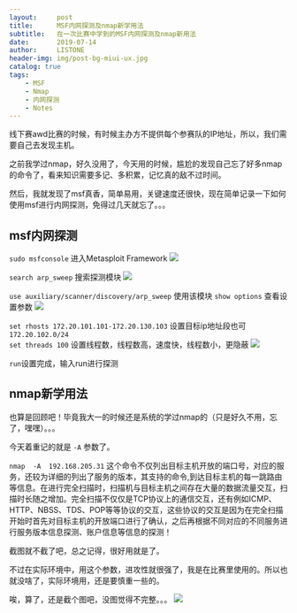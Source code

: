 ```yaml
---
layout:     post
title:      MSF内网探测及nmap新学用法
subtitle:   在一次比赛中学到的MSF内网探测及nmap新用法
date:       2019-07-14
author:     LISTONE
header-img: img/post-bg-miui-ux.jpg
catalog: true
tags:
    - MSF
    - Nmap
    - 内网探测
    - Notes
---
```

<head>
<meta name="referrer" content="never">
</head>
线下赛awd比赛的时候，有时候主办方不提供每个参赛队的IP地址，所以，我们需要自己去发现主机。

之前我学过nmap，好久没用了，今天用的时候，尴尬的发现自己忘了好多nmap的命令了，看来知识需要多记、多积累，记忆真的敌不过时间。

然后，我就发现了msf真香，简单易用，关键速度还很快，现在简单记录一下如何使用msf进行内网探测，免得过几天就忘了。。。

## msf内网探测
`sudo msfconsole` 进入Metasploit Framework
![](https://mmbiz.qpic.cn/mmbiz_png/HViazlPpe7dicicMNVd0Rbea3sI5NFQbicia8oOa8vaXic6ibeNX1z2Kibd9xQhLQSBclj1KED3DkEAzDH2nRL1b68emyA/640?wx_fmt=png&wxfrom=5&wx_lazy=1&wx_co=1)

`search arp_sweep` 搜索探测模块
![](https://mmbiz.qpic.cn/mmbiz_png/HViazlPpe7dicicMNVd0Rbea3sI5NFQbicia8GVhZqZibSibgwrtWlT5sqzDIpB9XO0t7FfBTK7HHP5cVkndNHIeLAE3A/640?wx_fmt=png&wxfrom=5&wx_lazy=1&wx_co=1)

`use auxiliary/scanner/discovery/arp_sweep` 使用该模块
`show options` 查看设置参数
![](https://mmbiz.qpic.cn/mmbiz_png/HViazlPpe7dicicMNVd0Rbea3sI5NFQbicia80DYKfS1Fk5xHBO6CIeazUJpID4SuRchx1gbbfLm9QCZe12yq8wBNNQ/640?wx_fmt=png&wxfrom=5&wx_lazy=1&wx_co=1)

`set rhosts 172.20.101.101-172.20.130.103` 设置目标ip地址段也可`172.20.102.0/24`  
`set threads 100` 设置线程数，线程数高，速度快，线程数小，更隐蔽
![](https://mmbiz.qpic.cn/mmbiz_png/HViazlPpe7dicicMNVd0Rbea3sI5NFQbicia8Q0U3NOGy0F9WOYcGpQ2erxopCc9cMb3rlICbJszib9rB68FCFrl4bFw/640?wx_fmt=png&wxfrom=5&wx_lazy=1&wx_co=1)

`run`设置完成，输入run进行探测

## nmap新学用法
也算是回顾吧！毕竟我大一的时候还是系统的学过nmap的（只是好久不用，忘了，嘿嘿）。。。

今天着重记的就是 `-A` 参数了。

`nmap  -A  192.168.205.31`  这个命令不仅列出目标主机开放的端口号，对应的服务，还较为详细的列出了服务的版本，其支持的命令,到达目标主机的每一跳路由等信息。在进行完全扫描时，扫描机与目标主机之间存在大量的数据流量交互，扫描时长随之增加。完全扫描不仅仅是TCP协议上的通信交互，还有例如ICMP、HTTP、NBSS、TDS、POP等等协议的交互，这些协议的交互是因为在完全扫描开始时首先对目标主机的开放端口进行了确认，之后再根据不同对应的不同服务进行服务版本信息探测、账户信息等信息的探测！

截图就不截了吧，总之记得，很好用就是了。

不过在实际环境中，用这个参数，进攻性就很强了，我是在比赛里使用的。所以也就没啥了，实际环境用，还是要慎重一些的。

唉，算了，还是截个图吧，没图觉得不完整。。。
![](https://mmbiz.qpic.cn/mmbiz_png/HViazlPpe7dicicMNVd0Rbea3sI5NFQbicia8NLXRic27HMwH9ITuOGZKAxAmDKPBZ1ds2ib0Y8VH0jLdkB1nXckiaUuSg/640?wx_fmt=png&wxfrom=5&wx_lazy=1&wx_co=1)